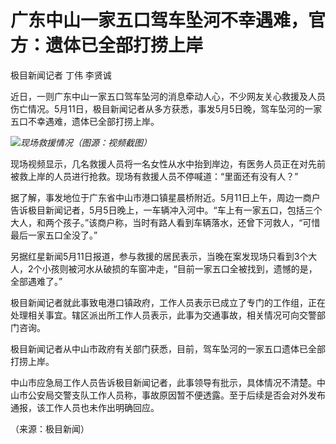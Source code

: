 # 广东中山一家五口驾车坠河不幸遇难，官方：遗体已全部打捞上岸

极目新闻记者 丁伟 李贤诚

近日，一则广东中山一家五口驾车坠河的消息牵动人心，不少网友关心救援及人员伤亡情况。5月11日，极目新闻记者从多方获悉，事发5月5日晚，驾车坠河的一家五口不幸遇难，遗体已全部打捞上岸。

![](https://inews.gtimg.com/om_bt/OwJp6q52UowlUp0KiCtrSc65eYQ6cREh1ElovJZ616HKwAA/1000)_现场救援情况（图源：视频截图）_

现场视频显示，几名救援人员将一名女性从水中抬到岸边，有医务人员正在对先前被救上岸的人员进行抢救。现场有救援人员不停喊道：“里面还有没有人？”

据了解，事发地位于广东省中山市港口镇星晨桥附近。5月11日上午，周边一商户告诉极目新闻记者，5月5日晚上，一车辆冲入河中。“车上有一家五口，包括三个大人，和两个孩子。”该商户称，当时有路人看到车辆落水，还曾下河救人，“可惜最后一家五口全没了。”

另据红星新闻5月11日报道，参与救援的居民表示，当晚在案发现场只看到3个大人，2个小孩则被河水从破损的车窗冲走，“目前一家五口全被找到，遗憾的是，全部遇难了。”

极目新闻记者就此事致电港口镇政府，工作人员表示已成立了专门的工作组，正在处理相关事宜。辖区派出所工作人员表示，此事为交通事故，相关情况可向交警部门咨询。

极目新闻记者从中山市政府有关部门获悉，目前，驾车坠河的一家五口遗体已全部打捞上岸。

中山市应急局工作人员告诉极目新闻记者，此事领导有批示，具体情况不清楚。中山市公安局交警支队工作人员称，事故原因暂不便透露。至于后续是否会对外发布通报，该工作人员也未作出明确回应。

（来源：极目新闻）

